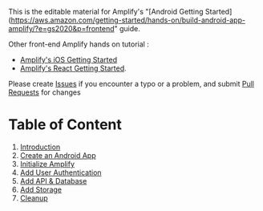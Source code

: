 This is the editable material for Amplify's "[Android Getting Started](https://aws.amazon.com/getting-started/hands-on/build-android-app-amplify/?e=gs2020&p=frontend" guide.

Other front-end Amplify hands on tutorial :
- [Amplify's iOS Getting Started](https://aws.amazon.com/getting-started/hands-on/build-ios-app-amplify/)
- [Amplify's React Getting Started](https://aws.amazon.com/getting-started/learning-path-front-end-developer/).

Please create [Issues](https://github.com/sebsto/amplify-android-getting-started/issues) if you encounter a typo or a problem, and submit [Pull Requests](https://github.com/sebsto/amplify-android-getting-started/pulls) for changes 

# Table of Content

01. [Introduction](01_introduction.md)
02. [Create an Android App](02_create_android_app.md)
03. [Initialize Amplify](03_initialize_amplify.md)
04. [Add User Authentication](04_add_authentication.md)
05. [Add API & Database](05_add_api_database.md)
06. [Add Storage](06_add_storage.md)
07. [Cleanup](07_cleanup.md)